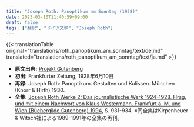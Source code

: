 ```yaml
---
title: "Joseph Roth: Panoptikum am Sonntag (1928)"
date: 2023-03-10T11:40:59+09:00
draft: false
tags: ["翻訳", "ドイツ文学", "Joseph Roth"]
---
```


{{< translationTable original="translations/roth_panoptikum_am_sonntag/text/de.md" translated="translations/roth_panoptikum_am_sonntag/text/ja.md" >}}

- **原文出典:** [Projekt Gutenberg](https://www.projekt-gutenberg.org/roth/panoptik/chap001.html)  
- **初出:** Frankfurter Zeitung, 1928年6月10日  
- **再録:** Joseph Roth: Panoptikum. Gestalten und Kulissen. München (Knorr & Hirth) 1930.  
- **全集:** [Joseph Roth Werke 2: Das journalistische Werk 1924-1928. Hrsg. und mit einem Nachwort von Klaus Westermann. Frankfurt a. M. und Wien (Büchergilde Gutenberg) 1994](https://archive.org/details/JosephRothWerke2), S. 931-934. ※同全集はKirpenheuer & Witsch社による1989-1991年の全集の再刊。
